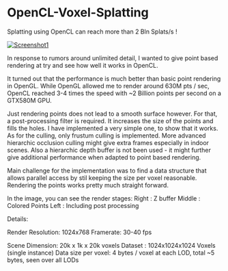 # OpenCL-Voxel-Splatting
Splatting using OpenCL can reach more than 2 Bln Splats/s !

[![Screenshot1](https://github.com/sp4cerat/OpenCL-Voxel-Splatting/blob/master/screenshot.jpg?raw=true)](https://www.youtube.com/watch?v=CyyhWkMmgeE)

In response to rumors around unlimited detail, I wanted to give point based rendering at try and see how well it works in OpenCL.

It turned out that the performance is much better than basic point rendering in OpenGL. While OpenGL allowed me to render around 630M pts / sec, OpenCL reached 3-4 times the speed with ~2 Billion points per second on a GTX580M GPU.

Just rendering points does not lead to a smooth surface however. For that, a post-processing filter is required. It increases the size of the points and fills the holes. I have implemented a very simple one, to show that it works. As for the culling, only frustum culling is implemented. More advanced hierarchic occlusion culling might give extra frames especially in indoor scenes. Also a hierarchic depth buffer is not been used - it might further give additional performance when adapted to point based rendering.

Main challenge for the implementation was to find a data structure that allows parallel access by stil keeping the size per voxel reasonable. Rendering the points works pretty much straight forward.

In the image, you can see the render stages:
Right : Z buffer
Middle : Colored Points
Left	: Including post processing

Details:

Render Resolution: 1024x768
Framerate: 30-40 fps

Scene Dimension: 20k x 1k x 20k voxels
Dataset : 1024x1024x1024 Voxels (single instance)
Data size per voxel: 4 bytes / voxel at each LOD, total ~5 bytes, seen over all LODs
